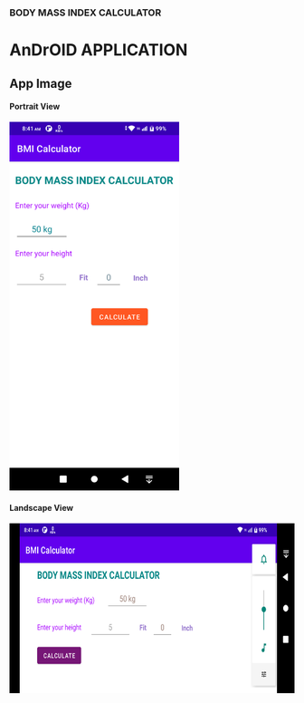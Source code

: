 ### BODY MASS INDEX CALCULATOR 
# AnDrOID APPLICATION

## App Image
<h4>Portrait View </h4>
<img src="https://github.com/mehedi-softdev/bmi-calculator/blob/main/assets/bmi_portrait.png" width="300">

<h4>Landscape View </h4>
<img src="https://github.com/mehedi-softdev/bmi-calculator/blob/main/assets/bmi_landscape.png" height="300">
